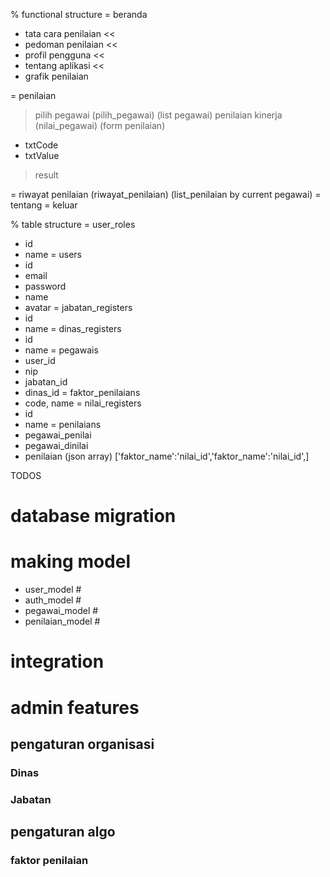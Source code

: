 % functional structure
= beranda
- tata cara penilaian << 
- pedoman penilaian << 
- profil pengguna << 
- tentang aplikasi << 
- grafik penilaian 

= penilaian
> pilih pegawai (pilih_pegawai) (list pegawai)
> penilaian kinerja (nilai_pegawai) (form penilaian)
  - txtCode
  - txtValue
> result

= riwayat penilaian (riwayat_penilaian) (list_penilaian by current pegawai)
= tentang
= keluar

% table structure
= user_roles
  - id
  - name
= users
  - id
  - email
  - password
  - name
  - avatar
= jabatan_registers
  - id
  - name
= dinas_registers
  - id
  - name
= pegawais
  - user_id
  - nip
  - jabatan_id
  - dinas_id
= faktor_penilaians
  - code, name
= nilai_registers
  - id
  - name
= penilaians
  - pegawai_penilai
  - pegawai_dinilai
  - penilaian (json array)
    ['faktor_name':'nilai_id','faktor_name':'nilai_id',]



TODOS
# database migration #
# making model
- user_model #
- auth_model #
- pegawai_model #
- penilaian_model #
# integration
# admin features
## pengaturan organisasi
### Dinas
### Jabatan
## pengaturan algo
### faktor penilaian
